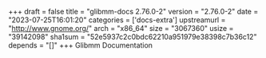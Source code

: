 +++
draft = false
title = "glibmm-docs 2.76.0-2"
version = "2.76.0-2"
date = "2023-07-25T16:01:20"
categories = ['docs-extra']
upstreamurl = "http://www.gnome.org/"
arch = "x86_64"
size = "3067360"
usize = "39142098"
sha1sum = "52e5937c2c0bdc62210a951979e38398c7b36c12"
depends = "[]"
+++
Glibmm Documentation